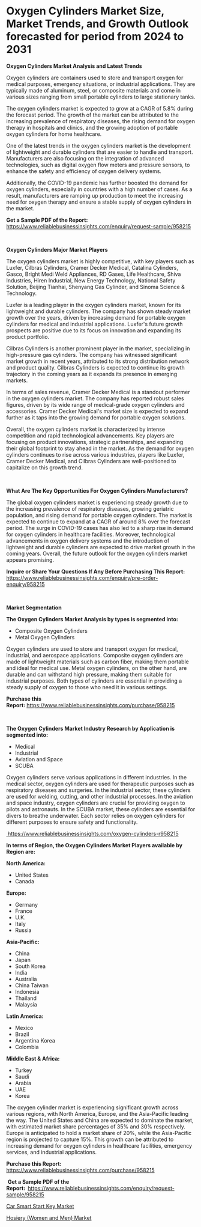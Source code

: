 <p><h1>Oxygen Cylinders Market Size, Market Trends, and Growth Outlook forecasted for period from 2024 to 2031</h1></p><p><strong>Oxygen Cylinders Market Analysis and Latest Trends</strong></p>
<p><p>Oxygen cylinders are containers used to store and transport oxygen for medical purposes, emergency situations, or industrial applications. They are typically made of aluminum, steel, or composite materials and come in various sizes ranging from small portable cylinders to large stationary tanks.</p><p>The oxygen cylinders market is expected to grow at a CAGR of 5.8% during the forecast period. The growth of the market can be attributed to the increasing prevalence of respiratory diseases, the rising demand for oxygen therapy in hospitals and clinics, and the growing adoption of portable oxygen cylinders for home healthcare.</p><p>One of the latest trends in the oxygen cylinders market is the development of lightweight and durable cylinders that are easier to handle and transport. Manufacturers are also focusing on the integration of advanced technologies, such as digital oxygen flow meters and pressure sensors, to enhance the safety and efficiency of oxygen delivery systems.</p><p>Additionally, the COVID-19 pandemic has further boosted the demand for oxygen cylinders, especially in countries with a high number of cases. As a result, manufacturers are ramping up production to meet the increasing need for oxygen therapy and ensure a stable supply of oxygen cylinders in the market.</p></p>
<p><strong>Get a Sample PDF of the Report:&nbsp;</strong> <a href="https://www.reliablebusinessinsights.com/enquiry/request-sample/958215">https://www.reliablebusinessinsights.com/enquiry/request-sample/958215</a></p>
<p>&nbsp;</p>
<p><strong>Oxygen Cylinders Major Market Players</strong></p>
<p><p>The oxygen cylinders market is highly competitive, with key players such as Luxfer, Cilbras Cylinders, Cramer Decker Medical, Catalina Cylinders, Gasco, Bright Medi Weld Appliances, RD Gases, Life Healthcare, Shiva Industries, Hiren Industrial, New Energy Technology, National Safety Solution, Beijing Tianhai, Shenyang Gas Cylinder, and Sinoma Science & Technology.</p><p>Luxfer is a leading player in the oxygen cylinders market, known for its lightweight and durable cylinders. The company has shown steady market growth over the years, driven by increasing demand for portable oxygen cylinders for medical and industrial applications. Luxfer's future growth prospects are positive due to its focus on innovation and expanding its product portfolio.</p><p>Cilbras Cylinders is another prominent player in the market, specializing in high-pressure gas cylinders. The company has witnessed significant market growth in recent years, attributed to its strong distribution network and product quality. Cilbras Cylinders is expected to continue its growth trajectory in the coming years as it expands its presence in emerging markets.</p><p>In terms of sales revenue, Cramer Decker Medical is a standout performer in the oxygen cylinders market. The company has reported robust sales figures, driven by its wide range of medical-grade oxygen cylinders and accessories. Cramer Decker Medical's market size is expected to expand further as it taps into the growing demand for portable oxygen solutions.</p><p>Overall, the oxygen cylinders market is characterized by intense competition and rapid technological advancements. Key players are focusing on product innovations, strategic partnerships, and expanding their global footprint to stay ahead in the market. As the demand for oxygen cylinders continues to rise across various industries, players like Luxfer, Cramer Decker Medical, and Cilbras Cylinders are well-positioned to capitalize on this growth trend.</p></p>
<p>&nbsp;</p>
<p><strong>What Are The Key Opportunities For Oxygen Cylinders Manufacturers?</strong></p>
<p><p>The global oxygen cylinders market is experiencing steady growth due to the increasing prevalence of respiratory diseases, growing geriatric population, and rising demand for portable oxygen cylinders. The market is expected to continue to expand at a CAGR of around 8% over the forecast period. The surge in COVID-19 cases has also led to a sharp rise in demand for oxygen cylinders in healthcare facilities. Moreover, technological advancements in oxygen delivery systems and the introduction of lightweight and durable cylinders are expected to drive market growth in the coming years. Overall, the future outlook for the oxygen cylinders market appears promising.</p></p>
<p><strong>Inquire or Share Your Questions If Any Before Purchasing This Report:</strong> <a href="https://www.reliablebusinessinsights.com/enquiry/pre-order-enquiry/958215">https://www.reliablebusinessinsights.com/enquiry/pre-order-enquiry/958215</a></p>
<p>&nbsp;</p>
<p><strong>Market Segmentation</strong></p>
<p><strong>The Oxygen Cylinders Market Analysis by types is segmented into:</strong></p>
<p><ul><li>Composite Oxygen Cylinders</li><li>Metal Oxygen Cylinders</li></ul></p>
<p><p>Oxygen cylinders are used to store and transport oxygen for medical, industrial, and aerospace applications. Composite oxygen cylinders are made of lightweight materials such as carbon fiber, making them portable and ideal for medical use. Metal oxygen cylinders, on the other hand, are durable and can withstand high pressure, making them suitable for industrial purposes. Both types of cylinders are essential in providing a steady supply of oxygen to those who need it in various settings.</p></p>
<p><strong>Purchase this Report:&nbsp;</strong><a href="https://www.reliablebusinessinsights.com/purchase/958215">https://www.reliablebusinessinsights.com/purchase/958215</a></p>
<p>&nbsp;</p>
<p><strong>The Oxygen Cylinders Market Industry Research by Application is segmented into:</strong></p>
<p><ul><li>Medical</li><li>Industrial</li><li>Aviation and Space</li><li>SCUBA</li></ul></p>
<p><p>Oxygen cylinders serve various applications in different industries. In the medical sector, oxygen cylinders are used for therapeutic purposes such as respiratory diseases and surgeries. In the industrial sector, these cylinders are used for welding, cutting, and other industrial processes. In the aviation and space industry, oxygen cylinders are crucial for providing oxygen to pilots and astronauts. In the SCUBA market, these cylinders are essential for divers to breathe underwater. Each sector relies on oxygen cylinders for different purposes to ensure safety and functionality.</p></p>
<p><a href="https://www.reliablebusinessinsights.com/oxygen-cylinders-r958215">&nbsp;https://www.reliablebusinessinsights.com/oxygen-cylinders-r958215</a></p>
<p><strong>In terms of Region, the Oxygen Cylinders Market Players available by Region are:</strong></p>
<p>
    <p> <strong> North America: </strong>
        <ul>
            <li>United States</li>
            <li>Canada</li>
        </ul>
        </p> 
    <p> <strong> Europe: </strong>
        <ul>
            <li>Germany</li>
            <li>France</li>
            <li>U.K.</li>
            <li>Italy</li>
            <li>Russia</li>
        </ul>
        </p> 
    <p> <strong> Asia-Pacific: </strong>
        <ul>
            <li>China</li>
            <li>Japan</li>
            <li>South Korea</li>
            <li>India</li>
            <li>Australia</li>
            <li>China Taiwan</li>
            <li>Indonesia</li>
            <li>Thailand</li>
            <li>Malaysia</li>
        </ul>
        </p> 
    <p> <strong> Latin America: </strong>
        <ul>
            <li>Mexico</li>
            <li>Brazil</li>
            <li>Argentina Korea</li>
            <li>Colombia</li>
        </ul>
        </p> 
    <p> <strong> Middle East & Africa: </strong>
        <ul>
            <li>Turkey</li>
            <li>Saudi</li>
            <li>Arabia</li>
            <li>UAE</li>
            <li>Korea</li>
        </ul>
    </p>
    </p>
<p><p>The oxygen cylinder market is experiencing significant growth across various regions, with North America, Europe, and the Asia-Pacific leading the way. The United States and China are expected to dominate the market, with estimated market share percentages of 35% and 30% respectively. Europe is anticipated to hold a market share of 20%, while the Asia-Pacific region is projected to capture 15%. This growth can be attributed to increasing demand for oxygen cylinders in healthcare facilities, emergency services, and industrial applications.</p></p>
<p><strong>Purchase this Report: </strong><a href="https://www.reliablebusinessinsights.com/purchase/958215">https://www.reliablebusinessinsights.com/purchase/958215</a></p>
<p>&nbsp;<strong>Get a Sample PDF of the Report:&nbsp;&nbsp;</strong><a href="https://www.reliablebusinessinsights.com/enquiry/request-sample/958215">https://www.reliablebusinessinsights.com/enquiry/request-sample/958215</a></p>
<p><strong></strong></p>
<p><p><a href="https://github.com/hrhzhypq19/Market-Research-Report-List-1/blob/main/car-smart-start-key-market.md">Car Smart Start Key Market</a></p><p><a href="https://github.com/angelajermaine/Market-Research-Report-List-5/blob/main/hosiery-women-and-men-market.md">Hosiery (Women and Men) Market</a></p></p>
